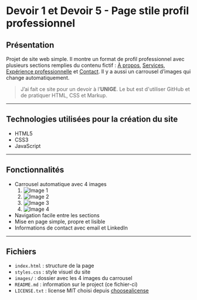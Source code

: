 # Devoir 1 et Devoir 5 - Page stile profil professionnel

## Présentation

Projet de site web simple. Il montre un format de profil professionnel avec plusieurs sections remplies du contenu fictif : [À propos](about), [Services](services), [Expérience professionnelle](experience) et [Contact](contact). Il y a aussi un carrousel d’images qui change automatiquement.

> J’ai fait ce site pour un devoir à l’**UNIGE**. Le but est d'utiliser GitHub et de pratiquer HTML, CSS et Markup.
---
## Technologies utilisées pour la création du site

- HTML5
- CSS3
- JavaScript
---
## Fonctionnalités

- Carrousel automatique avec 4 images
    1. ![Image 1](img1.jpg)
    2. ![Image 2](img2.jpg)
    3. ![Image 3](img3.jpg)
    4. ![Image 4](img4.jpg)
- Navigation facile entre les sections
- Mise en page simple, propre et lisible
- Informations de contact avec email et LinkedIn
---
## Fichiers

- `index.html` : structure de la page
- `styles.css` : style visuel du site
- `images/` : dossier avec les 4 images du carrousel
- `README.md` : information sur le project (ce fichier-ci)
- `LICENSE.txt` : license MIT choisi depuis [choosealicense](https://choosealicense.com/)
